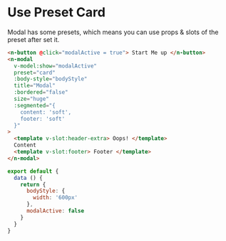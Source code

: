 # Use Preset Card

Modal has some presets, which means you can use props & slots of the preset after set it.

```html
<n-button @click="modalActive = true"> Start Me up </n-button>
<n-modal
  v-model:show="modalActive"
  preset="card"
  :body-style="bodyStyle"
  title="Modal"
  :bordered="false"
  size="huge"
  :segmented="{
    content: 'soft',
    footer: 'soft'
  }"
>
  <template v-slot:header-extra> Oops! </template>
  Content
  <template v-slot:footer> Footer </template>
</n-modal>
```

```js
export default {
  data () {
    return {
      bodyStyle: {
        width: '600px'
      },
      modalActive: false
    }
  }
}
```

